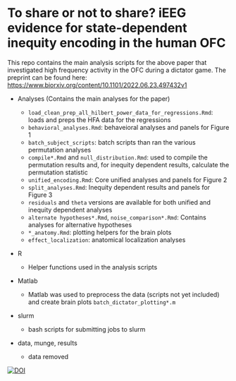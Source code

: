 # To share or not to share? iEEG evidence for state-dependent inequity encoding in the human OFC

This repo contains the main analysis scripts for the above paper that investigated high frequency activity in the OFC during a dictator game. The preprint can be found here: https://www.biorxiv.org/content/10.1101/2022.06.23.497432v1


* Analyses (Contains the main analyses for the paper)
    * `load_clean_prep_all_hilbert_power_data_for_regressions.Rmd`: loads and preps the HFA data for the regressions
    * `behavioral_analyses.Rmd`: behaveioral analyses and panels for Figure 1 
    * `batch_subject_scripts`: batch scripts than ran the various permutation analyses
    * `compile*.Rmd` and `null_distribution.Rmd`: used to compile the permutation results and, for inequity dependent results, calculate the permutation statistic
    *  `unified_encoding.Rmd`: Core unified analyses and panels for Figure 2 
    *  `split_analyses.Rmd`: Inequity dependent results and panels for Figure 3
    *  `residuals` and `theta` versions are available for both unified and inequity dependent analyses
    * `alternate hypotheses*.Rmd`, `noise_comparison*.Rmd`: Contains analyses for alternative hypotheses
    * `*_anatomy.Rmd`: plotting helpers for the brain plots
    * `effect_localization`: anatomical localization analyses

* R
    * Helper functions used in the analysis scripts
* Matlab
    * Matlab was used to preprocess the data (scripts not yet included) and create brain plots `batch_dictator_plotting*.m`
* slurm
    * bash scripts for submitting jobs to slurm 
* data, munge, results
    * data removed


[![DOI](https://zenodo.org/badge/514342754.svg)](https://zenodo.org/badge/latestdoi/514342754)
